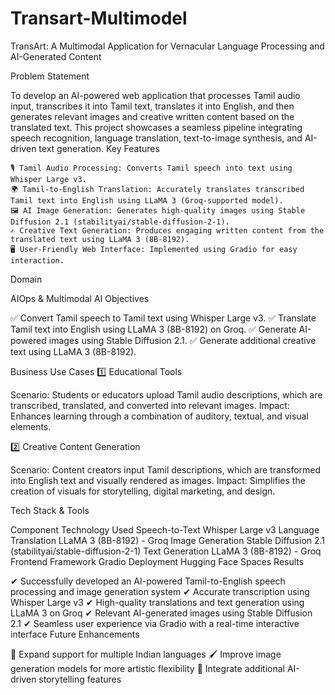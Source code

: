 # Transart-Multimodel

TransArt: A Multimodal Application for Vernacular Language Processing and AI-Generated Content

Problem Statement

To develop an AI-powered web application that processes Tamil audio input, transcribes it into Tamil text, translates it into English, and then generates relevant images and creative written content based on the translated text. This project showcases a seamless pipeline integrating speech recognition, language translation, text-to-image synthesis, and AI-driven text generation.
Key Features

    🎙 Tamil Audio Processing: Converts Tamil speech into text using Whisper Large v3.
    🌍 Tamil-to-English Translation: Accurately translates transcribed Tamil text into English using LLaMA 3 (Groq-supported model).
    🖼 AI Image Generation: Generates high-quality images using Stable Diffusion 2.1 (stabilityai/stable-diffusion-2-1).
    ✍ Creative Text Generation: Produces engaging written content from the translated text using LLaMA 3 (8B-8192).
    🖥 User-Friendly Web Interface: Implemented using Gradio for easy interaction.

Domain

AIOps & Multimodal AI
Objectives

✅ Convert Tamil speech to Tamil text using Whisper Large v3.
✅ Translate Tamil text into English using LLaMA 3 (8B-8192) on Groq.
✅ Generate AI-powered images using Stable Diffusion 2.1.
✅ Generate additional creative text using LLaMA 3 (8B-8192).

Business Use Cases
1️⃣ Educational Tools

Scenario: Students or educators upload Tamil audio descriptions, which are transcribed, translated, and converted into relevant images.
Impact: Enhances learning through a combination of auditory, textual, and visual elements.

2️⃣ Creative Content Generation

Scenario: Content creators input Tamil descriptions, which are transformed into English text and visually rendered as images.
Impact: Simplifies the creation of visuals for storytelling, digital marketing, and design.

Tech Stack & Tools

Component	Technology Used
Speech-to-Text	Whisper Large v3
Language Translation	LLaMA 3 (8B-8192) - Groq
Image Generation	Stable Diffusion 2.1 (stabilityai/stable-diffusion-2-1)
Text Generation	LLaMA 3 (8B-8192) - Groq
Frontend Framework	Gradio
Deployment	Hugging Face Spaces
Results

✔ Successfully developed an AI-powered Tamil-to-English speech processing and image generation system
✔ Accurate transcription using Whisper Large v3
✔ High-quality translations and text generation using LLaMA 3 on Groq
✔ Relevant AI-generated images using Stable Diffusion 2.1
✔ Seamless user experience via Gradio with a real-time interactive interface
Future Enhancements

🚀 Expand support for multiple Indian languages
🖌 Improve image generation models for more artistic flexibility
🔗 Integrate additional AI-driven storytelling features
